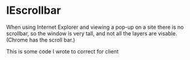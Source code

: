 # IEscrollbar

When using Internet Explorer and viewing a pop-up on a site there is no scrollbar, so the window is very tall, and not all the layers are visable. (Chrome has the scroll bar.)

This is some code I wrote to correct for client
